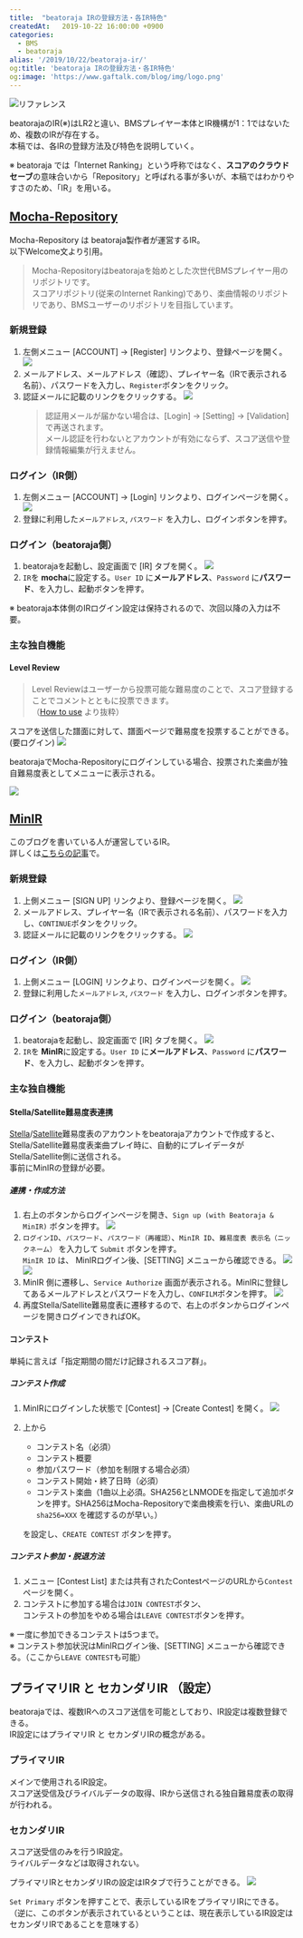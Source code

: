 ```yaml
---
title:  "beatoraja IRの登録方法・各IR特色"
createdAt:   2019-10-22 16:00:00 +0900
categories: 
  - BMS
  - beatoraja
alias: '/2019/10/22/beatoraja-ir/'
og:title: 'beatoraja IRの登録方法・各IR特色'
og:image: 'https://www.gaftalk.com/blog/img/logo.png'
---
```


![リファレンス](/blog/img/logo.png)

beatorajaのIR(※)はLR2と違い、BMSプレイヤー本体とIR機構が1：1ではないため、複数のIRが存在する。  
本稿では、各IRの登録方法及び特色を説明していく。

※ beatoraja では「Internet Ranking」という呼称ではなく、**スコアのクラウドセーブ**の意味合いから「Repository」と呼ばれる事が多いが、本稿ではわかりやすさのため、「IR」を用いる。

## [Mocha-Repository](https://mocha-repository.info/)

Mocha-Repository は beatoraja製作者が運営するIR。  
以下Welcome文より引用。

> Mocha-Repositoryはbeatorajaを始めとした次世代BMSプレイヤー用のリポジトリです。  
> スコアリポジトリ(従来のInternet Ranking)であり、楽曲情報のリポジトリであり、BMSユーザーのリポジトリを目指しています。

### 新規登録
1. 左側メニュー [ACCOUNT] -> [Register] リンクより、登録ページを開く。
   ![](/blog/img/2019-10-22-15-41-57.png)
2. メールアドレス、メールアドレス（確認）、プレイヤー名（IRで表示される名前）、パスワードを入力し、`Register`ボタンをクリック。
3. 認証メールに記載のリンクをクリックする。
   ![](/blog/img/2019-10-22-15-52-38.png)
   > 認証用メールが届かない場合は、[Login] -> [Setting] -> [Validation] で再送されます。  
   > メール認証を行わないとアカウントが有効にならず、スコア送信や登録情報編集が行えません。

### ログイン（IR側）
1. 左側メニュー [ACCOUNT] -> [Login] リンクより、ログインページを開く。
   ![](/blog/img/2019-10-22-15-55-07.png)
2. 登録に利用した`メールアドレス`, `パスワード` を入力し、ログインボタンを押す。

### ログイン（beatoraja側）
1. beatorajaを起動し、設定画面で [IR] タブを開く。
   ![](/blog/img/2019-10-22-15-58-35.png)
2. `IR`を **mocha**に設定する。`User ID` に**メールアドレス**、`Password` に**パスワード**、を入力し、起動ボタンを押す。

※ beatoraja本体側のIRログイン設定は保持されるので、次回以降の入力は不要。

### 主な独自機能

#### Level Review
> Level Reviewはユーザーから投票可能な難易度のことで、スコア登録することでコメントとともに投票できます。  
> （[How to use](https://mocha-repository.info/howtouse.php) より抜粋）

スコアを送信した譜面に対して、譜面ページで難易度を投票することができる。(要ログイン)
![](/blog/img/2019-10-22-16-52-40.png)

beatorajaでMocha-Repositoryにログインしている場合、投票された楽曲が独自難易度表としてメニューに表示される。

![](/blog/img/2019-10-22-16-08-24.png)

## [MinIR](https://www.gaftalk.com/minir/#)

このブログを書いている人が運営しているIR。  
詳しくは[こちらの記事](/_posts/development_of_minir/development_of_minir.md)で。

### 新規登録
1. 上側メニュー [SIGN UP] リンクより、登録ページを開く。
   ![](/blog/img/2019-10-22-16-16-29.png)
2. メールアドレス、プレイヤー名（IRで表示される名前）、パスワードを入力し、`CONTINUE`ボタンをクリック。
3. 認証メールに記載のリンクをクリックする。
   ![](/blog/img/2019-10-22-16-18-44.png)

### ログイン（IR側）
1. 上側メニュー [LOGIN] リンクより、ログインページを開く。
   ![](/blog/img/2019-10-22-16-20-38.png)
2. 登録に利用した`メールアドレス`, `パスワード` を入力し、ログインボタンを押す。

### ログイン（beatoraja側）
1. beatorajaを起動し、設定画面で [IR] タブを開く。
   ![](/blog/img/2019-10-22-16-21-57.png)
2. `IR`を **MinIR**に設定する。`User ID` に**メールアドレス**、`Password` に**パスワード**、を入力し、起動ボタンを押す。

### 主な独自機能

#### Stella/Satellite難易度表連携
[Stella](https://stellabms.xyz/#/difftable)/[Satellite](https://lite.stellabms.xyz/#/difftable)難易度表のアカウントをbeatorajaアカウントで作成すると、Stella/Satellite難易度表楽曲プレイ時に、自動的にプレイデータがStella/Satellite側に送信される。  
事前にMinIRの登録が必要。

##### 連携・作成方法
1. 右上のボタンからログインページを開き、`Sign up (with Beatoraja & MinIR)` ボタンを押す。
   ![](/blog/img/2019-10-22-16-32-23.png)
2. `ログインID`、`パスワード`、`パスワード（再確認）`、`MinIR ID`、`難易度表 表示名（ニックネーム）` を入力して `Submit` ボタンを押す。  
   `MinIR ID` は、 MinIRログイン後、[SETTING] メニューから確認できる。
   ![](/blog/img/2019-10-22-16-39-26.png)
   ![](/blog/img/2019-10-22-16-39-54.png)
3. MinIR 側に遷移し、`Service Authorize` 画面が表示される。MinIRに登録してあるメールアドレスとパスワードを入力し、`CONFILM`ボタンを押す。
   ![](/blog/img/2019-10-22-16-43-52.png)
4. 再度Stella/Satellite難易度表に遷移するので、右上のボタンからログインページを開きログインできればOK。

#### コンテスト
単純に言えば「指定期間の間だけ記録されるスコア群」。

##### コンテスト作成
1. MinIRにログインした状態で [Contest] -> [Create Contest] を開く。
   ![](/blog/img/2019-10-22-16-58-30.png)
2. 上から
   * コンテスト名（必須）
   * コンテスト概要
   * 参加パスワード（参加を制限する場合必須）
   * コンテスト開始・終了日時（必須）
   * コンテスト楽曲（1曲以上必須。SHA256とLNMODEを指定して追加ボタンを押す。SHA256はMocha-Repositoryで楽曲検索を行い、楽曲URLの`sha256=XXX` を確認するのが早い。）
  
   を設定し、`CREATE CONTEST` ボタンを押す。

##### コンテスト参加・脱退方法
1. メニュー [Contest List] または共有されたContestページのURLから`Contest` ページを開く。
2. コンテストに参加する場合は`JOIN CONTEST`ボタン、  
   コンテストの参加をやめる場合は`LEAVE CONTEST`ボタンを押す。

※ 一度に参加できるコンテストは5つまで。  
※ コンテスト参加状況はMinIRログイン後、[SETTING] メニューから確認できる。（ここから`LEAVE CONTEST`も可能）

## プライマリIR と セカンダリIR （設定）
beatorajaでは、複数IRへのスコア送信を可能としており、IR設定は複数登録できる。  
IR設定にはプライマリIR と セカンダリIRの概念がある。

### プライマリIR
メインで使用されるIR設定。  
スコア送受信及びライバルデータの取得、IRから送信される独自難易度表の取得が行われる。

### セカンダリIR
スコア送受信のみを行うIR設定。  
ライバルデータなどは取得されない。

プライマリIRとセカンダリIRの設定はIRタブで行うことができる。
![](/blog/img/2019-10-22-17-17-02.png)

`Set Primary` ボタンを押すことで、表示しているIRをプライマリIRにできる。  
（逆に、このボタンが表示されているということは、現在表示しているIR設定はセカンダリIRであることを意味する）